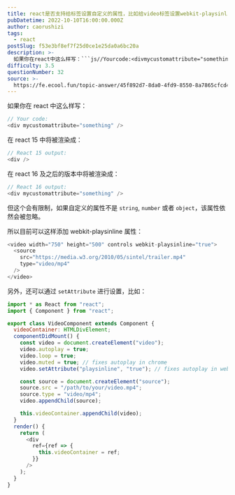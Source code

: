 ```yaml
---
title: react是否支持给标签设置自定义的属性，比如给video标签设置webkit-playsinline？
pubDatetime: 2022-10-10T16:00:00.000Z
author: caorushizi
tags:
  - react
postSlug: f53e3bf8ef7f25d0ce1e25da0a6bc20a
description: >-
  如果你在react中这么样写：```js//Yourcode:<divmycustomattribute="something"/>```在react15中将被渲染成：```js//React15ou
difficulty: 3.5
questionNumber: 32
source: >-
  https://fe.ecool.fun/topic-answer/45f892d7-8da0-4fd9-8550-8a7865cfcd43?orderBy=updateTime&order=desc&tagId=13
---
```


如果你在 react 中这么样写：

```js
// Your code:
<div mycustomattribute="something" />
```

在 react 15 中将被渲染成：

```js
// React 15 output:
<div />
```

在 react 16 及之后的版本中将被渲染成：

```js
// React 16 output:
<div mycustomattribute="something" />
```

但这个会有限制，如果自定义的属性不是 `string`, `number` 或者 `object`，该属性依然会被忽略。

所以目前可以这样添加 webkit-playsinline 属性：

```js
<video width="750" height="500" controls webkit-playsinline="true">
  <source
    src="https://media.w3.org/2010/05/sintel/trailer.mp4"
    type="video/mp4"
  />
</video>
```

另外，还可以通过 `setAttribute` 进行设置，比如：

```js
import * as React from "react";
import { Component } from "react";

export class VideoComponent extends Component {
  videoContainer: HTMLDivElement;
  componentDidMount() {
    const video = document.createElement("video");
    video.autoplay = true;
    video.loop = true;
    video.muted = true; // fixes autoplay in chrome
    video.setAttribute("playsinline", "true"); // fixes autoplay in webkit (ie. mobile safari)

    const source = document.createElement("source");
    source.src = "/path/to/your/video.mp4";
    source.type = "video/mp4";
    video.appendChild(source);

    this.videoContainer.appendChild(video);
  }
  render() {
    return (
      <div
        ref={ref => {
          this.videoContainer = ref;
        }}
      />
    );
  }
}
```
